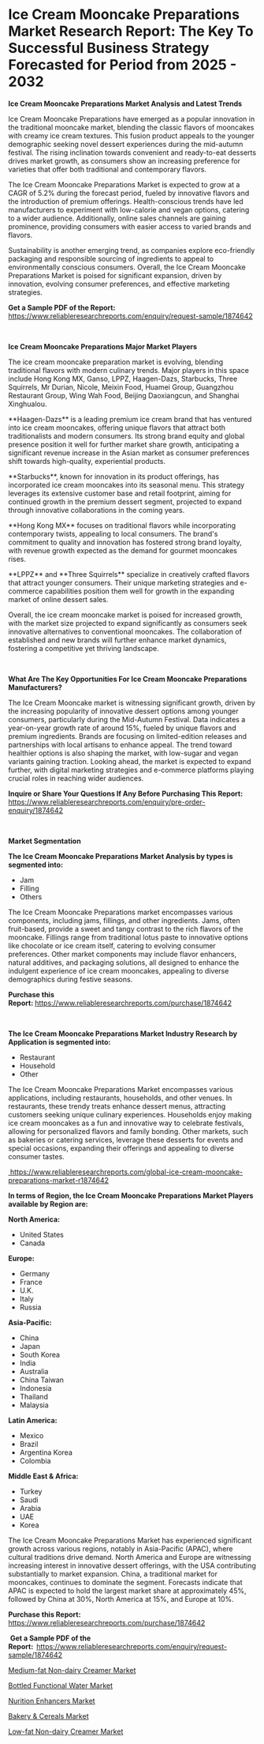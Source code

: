 <p><h1>Ice Cream Mooncake Preparations Market Research Report: The Key To Successful Business Strategy Forecasted for Period from 2025 - 2032</h1></p><p><strong>Ice Cream Mooncake Preparations Market Analysis and Latest Trends</strong></p>
<p><p>Ice Cream Mooncake Preparations have emerged as a popular innovation in the traditional mooncake market, blending the classic flavors of mooncakes with creamy ice cream textures. This fusion product appeals to the younger demographic seeking novel dessert experiences during the mid-autumn festival. The rising inclination towards convenient and ready-to-eat desserts drives market growth, as consumers show an increasing preference for varieties that offer both traditional and contemporary flavors.</p><p>The Ice Cream Mooncake Preparations Market is expected to grow at a CAGR of 5.2% during the forecast period, fueled by innovative flavors and the introduction of premium offerings. Health-conscious trends have led manufacturers to experiment with low-calorie and vegan options, catering to a wider audience. Additionally, online sales channels are gaining prominence, providing consumers with easier access to varied brands and flavors. </p><p>Sustainability is another emerging trend, as companies explore eco-friendly packaging and responsible sourcing of ingredients to appeal to environmentally conscious consumers. Overall, the Ice Cream Mooncake Preparations Market is poised for significant expansion, driven by innovation, evolving consumer preferences, and effective marketing strategies.</p></p>
<p><strong>Get a Sample PDF of the Report:&nbsp;</strong> <a href="https://www.reliableresearchreports.com/enquiry/request-sample/1874642?utm_campaign=37&utm_medium=2&utm_source=Github&utm_content=ia&utm_term=07042025&utm_id=ice-cream-mooncake-preparations">https://www.reliableresearchreports.com/enquiry/request-sample/1874642</a></p>
<p>&nbsp;</p>
<p><strong>Ice Cream Mooncake Preparations Major Market Players</strong></p>
<p><p>The ice cream mooncake preparation market is evolving, blending traditional flavors with modern culinary trends. Major players in this space include Hong Kong MX, Ganso, LPPZ, Haagen-Dazs, Starbucks, Three Squirrels, Mr Durian, Nicole, Meixin Food, Huamei Group, Guangzhou Restaurant Group, Wing Wah Food, Beijing Daoxiangcun, and Shanghai Xinghualou. </p><p>**Haagen-Dazs** is a leading premium ice cream brand that has ventured into ice cream mooncakes, offering unique flavors that attract both traditionalists and modern consumers. Its strong brand equity and global presence position it well for further market share growth, anticipating a significant revenue increase in the Asian market as consumer preferences shift towards high-quality, experiential products.</p><p>**Starbucks**, known for innovation in its product offerings, has incorporated ice cream mooncakes into its seasonal menu. This strategy leverages its extensive customer base and retail footprint, aiming for continued growth in the premium dessert segment, projected to expand through innovative collaborations in the coming years.</p><p>**Hong Kong MX** focuses on traditional flavors while incorporating contemporary twists, appealing to local consumers. The brand's commitment to quality and innovation has fostered strong brand loyalty, with revenue growth expected as the demand for gourmet mooncakes rises.</p><p>**LPPZ** and **Three Squirrels** specialize in creatively crafted flavors that attract younger consumers. Their unique marketing strategies and e-commerce capabilities position them well for growth in the expanding market of online dessert sales.</p><p>Overall, the ice cream mooncake market is poised for increased growth, with the market size projected to expand significantly as consumers seek innovative alternatives to conventional mooncakes. The collaboration of established and new brands will further enhance market dynamics, fostering a competitive yet thriving landscape.</p></p>
<p>&nbsp;</p>
<p><strong>What Are The Key Opportunities For Ice Cream Mooncake Preparations Manufacturers?</strong></p>
<p><p>The Ice Cream Mooncake market is witnessing significant growth, driven by the increasing popularity of innovative dessert options among younger consumers, particularly during the Mid-Autumn Festival. Data indicates a year-on-year growth rate of around 15%, fueled by unique flavors and premium ingredients. Brands are focusing on limited-edition releases and partnerships with local artisans to enhance appeal. The trend toward healthier options is also shaping the market, with low-sugar and vegan variants gaining traction. Looking ahead, the market is expected to expand further, with digital marketing strategies and e-commerce platforms playing crucial roles in reaching wider audiences.</p></p>
<p><strong>Inquire or Share Your Questions If Any Before Purchasing This Report:</strong> <a href="https://www.reliableresearchreports.com/enquiry/pre-order-enquiry/1874642?utm_campaign=37&utm_medium=2&utm_source=Github&utm_content=ia&utm_term=07042025&utm_id=ice-cream-mooncake-preparations">https://www.reliableresearchreports.com/enquiry/pre-order-enquiry/1874642</a></p>
<p>&nbsp;</p>
<p><strong>Market Segmentation</strong></p>
<p><strong>The Ice Cream Mooncake Preparations Market Analysis by types is segmented into:</strong></p>
<p><ul><li>Jam</li><li>Filling</li><li>Others</li></ul></p>
<p><p>The Ice Cream Mooncake Preparations market encompasses various components, including jams, fillings, and other ingredients. Jams, often fruit-based, provide a sweet and tangy contrast to the rich flavors of the mooncake. Fillings range from traditional lotus paste to innovative options like chocolate or ice cream itself, catering to evolving consumer preferences. Other market components may include flavor enhancers, natural additives, and packaging solutions, all designed to enhance the indulgent experience of ice cream mooncakes, appealing to diverse demographics during festive seasons.</p></p>
<p><strong>Purchase this Report:&nbsp;</strong><a href="https://www.reliableresearchreports.com/purchase/1874642?utm_campaign=37&utm_medium=2&utm_source=Github&utm_content=ia&utm_term=07042025&utm_id=ice-cream-mooncake-preparations">https://www.reliableresearchreports.com/purchase/1874642</a></p>
<p>&nbsp;</p>
<p><strong>The Ice Cream Mooncake Preparations Market Industry Research by Application is segmented into:</strong></p>
<p><ul><li>Restaurant</li><li>Household</li><li>Other</li></ul></p>
<p><p>The Ice Cream Mooncake Preparations Market encompasses various applications, including restaurants, households, and other venues. In restaurants, these trendy treats enhance dessert menus, attracting customers seeking unique culinary experiences. Households enjoy making ice cream mooncakes as a fun and innovative way to celebrate festivals, allowing for personalized flavors and family bonding. Other markets, such as bakeries or catering services, leverage these desserts for events and special occasions, expanding their offerings and appealing to diverse consumer tastes.</p></p>
<p><a href="https://www.reliableresearchreports.com/global-ice-cream-mooncake-preparations-market-r1874642?utm_campaign=37&utm_medium=2&utm_source=Github&utm_content=ia&utm_term=07042025&utm_id=ice-cream-mooncake-preparations">&nbsp;https://www.reliableresearchreports.com/global-ice-cream-mooncake-preparations-market-r1874642</a></p>
<p><strong>In terms of Region, the Ice Cream Mooncake Preparations Market Players available by Region are:</strong></p>
<p>
    <p> <strong> North America: </strong>
        <ul>
            <li>United States</li>
            <li>Canada</li>
        </ul>
        </p> 
    <p> <strong> Europe: </strong>
        <ul>
            <li>Germany</li>
            <li>France</li>
            <li>U.K.</li>
            <li>Italy</li>
            <li>Russia</li>
        </ul>
        </p> 
    <p> <strong> Asia-Pacific: </strong>
        <ul>
            <li>China</li>
            <li>Japan</li>
            <li>South Korea</li>
            <li>India</li>
            <li>Australia</li>
            <li>China Taiwan</li>
            <li>Indonesia</li>
            <li>Thailand</li>
            <li>Malaysia</li>
        </ul>
        </p> 
    <p> <strong> Latin America: </strong>
        <ul>
            <li>Mexico</li>
            <li>Brazil</li>
            <li>Argentina Korea</li>
            <li>Colombia</li>
        </ul>
        </p> 
    <p> <strong> Middle East & Africa: </strong>
        <ul>
            <li>Turkey</li>
            <li>Saudi</li>
            <li>Arabia</li>
            <li>UAE</li>
            <li>Korea</li>
        </ul>
    </p>
    </p>
<p><p>The Ice Cream Mooncake Preparations Market has experienced significant growth across various regions, notably in Asia-Pacific (APAC), where cultural traditions drive demand. North America and Europe are witnessing increasing interest in innovative dessert offerings, with the USA contributing substantially to market expansion. China, a traditional market for mooncakes, continues to dominate the segment. Forecasts indicate that APAC is expected to hold the largest market share at approximately 45%, followed by China at 30%, North America at 15%, and Europe at 10%.</p></p>
<p><strong>Purchase this Report: </strong><a href="https://www.reliableresearchreports.com/purchase/1874642?utm_campaign=37&utm_medium=2&utm_source=Github&utm_content=ia&utm_term=07042025&utm_id=ice-cream-mooncake-preparations">https://www.reliableresearchreports.com/purchase/1874642</a></p>
<p>&nbsp;<strong>Get a Sample PDF of the Report:&nbsp;&nbsp;</strong><a href="https://www.reliableresearchreports.com/enquiry/request-sample/1874642?utm_campaign=37&utm_medium=2&utm_source=Github&utm_content=ia&utm_term=07042025&utm_id=ice-cream-mooncake-preparations">https://www.reliableresearchreports.com/enquiry/request-sample/1874642</a></p>
<p><strong></strong></p>
<p><p><a href="https://github.com/sekohlorik/Market-Research-Report-List-1/blob/main/medium-fat-non-dairy-creamer-market.md?utm_campaign=37&utm_medium=2&utm_source=Github&utm_content=ia&utm_term=07042025&utm_id=ice-cream-mooncake-preparations">Medium-fat Non-dairy Creamer Market</a></p><p><a href="https://github.com/timayuethem/Market-Research-Report-List-1/blob/main/bottled-functional-water-market.md?utm_campaign=37&utm_medium=2&utm_source=Github&utm_content=ia&utm_term=07042025&utm_id=ice-cream-mooncake-preparations">Bottled Functional Water Market</a></p><p><a href="https://github.com/brabolyrah3h/Market-Research-Report-List-1/blob/main/nurition-enhancers-market.md?utm_campaign=37&utm_medium=2&utm_source=Github&utm_content=ia&utm_term=07042025&utm_id=ice-cream-mooncake-preparations">Nurition Enhancers Market</a></p><p><a href="https://github.com/nicoytabiz7/Market-Research-Report-List-1/blob/main/bakery-cereals-market.md?utm_campaign=37&utm_medium=2&utm_source=Github&utm_content=ia&utm_term=07042025&utm_id=ice-cream-mooncake-preparations">Bakery & Cereals Market</a></p><p><a href="https://github.com/avirsuckra/Market-Research-Report-List-1/blob/main/low-fat-non-dairy-creamer-market.md?utm_campaign=37&utm_medium=2&utm_source=Github&utm_content=ia&utm_term=07042025&utm_id=ice-cream-mooncake-preparations">Low-fat Non-dairy Creamer Market</a></p></p>